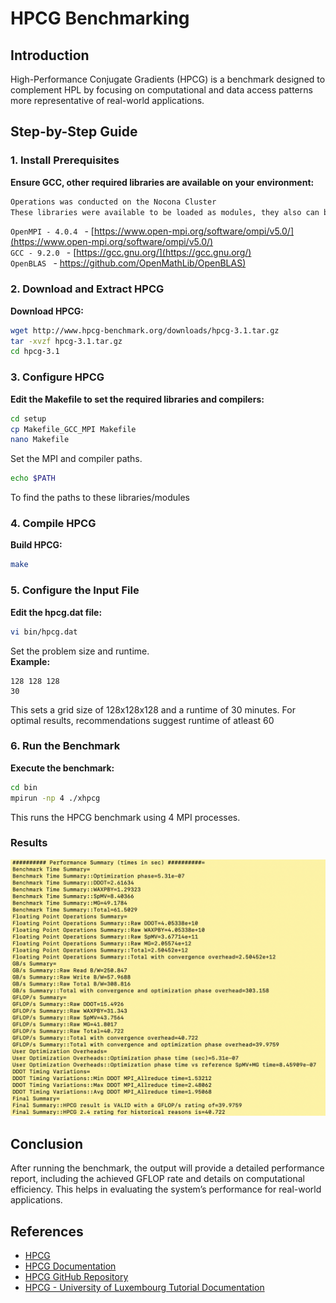 # HPCG Benchmarking

## Introduction

High-Performance Conjugate Gradients (HPCG) is a benchmark designed to complement HPL by focusing on computational and data access patterns more representative of real-world applications.

## Step-by-Step Guide

### 1. Install Prerequisites

**Ensure GCC, other required libraries are available on your environment:**

``` bash
Operations was conducted on the Nocona Cluster
These libraries were available to be loaded as modules, they also can be downloaded from: 
```
```OpenMPI - 4.0.4 ``` - [https://www.open-mpi.org/software/ompi/v5.0/](https://www.open-mpi.org/software/ompi/v5.0/)  
```GCC - 9.2.0 ``` - [https://gcc.gnu.org/](https://gcc.gnu.org/)  
```OpenBLAS ``` - [https://github.com/OpenMathLib/OpenBLAS)](https://github.com/OpenMathLib/OpenBLAS)

### 2. Download and Extract HPCG

**Download HPCG:**

``` bash
wget http://www.hpcg-benchmark.org/downloads/hpcg-3.1.tar.gz
tar -xvzf hpcg-3.1.tar.gz
cd hpcg-3.1
```

### 3. Configure HPCG

**Edit the Makefile to set the required libraries and compilers:**

``` bash
cd setup
cp Makefile_GCC_MPI Makefile
nano Makefile
```

Set the MPI and compiler paths.

``` bash
echo $PATH
```
To find the paths to these libraries/modules


### 4. Compile HPCG

**Build HPCG:**

``` bash
make
```

### 5. Configure the Input File

**Edit the hpcg.dat file:**

``` bash
vi bin/hpcg.dat
```

Set the problem size and runtime.  
**Example:**

    128 128 128
    30

This sets a grid size of 128x128x128 and a runtime of 30 minutes. For optimal results, recommendations suggest runtime of atleast 60

### 6. Run the Benchmark

**Execute the benchmark:**

``` bash
cd bin
mpirun -np 4 ./xhpcg
```

This runs the HPCG benchmark using 4 MPI processes.

### Results

![Sample HPCG Result](/Images/hpcg.png)

## Conclusion

After running the benchmark, the output will provide a detailed performance report, including the achieved GFLOP rate and details on computational efficiency. This helps in evaluating the system’s performance for real-world applications.

## References

- [HPCG](https://www.hpcg-benchmark.org/faq/index.html)
- [HPCG Documentation](https://www.hpcg-benchmark.org/documentation/index.html)
- [HPCG GitHub Repository](https://github.com/hpcg-benchmark/hpcg)
- [HPCG - University of Luxembourg Tutorial Documentation](https://ulhpc-tutorials.readthedocs.io/en/latest/parallel/hybrid/HPCG/)
